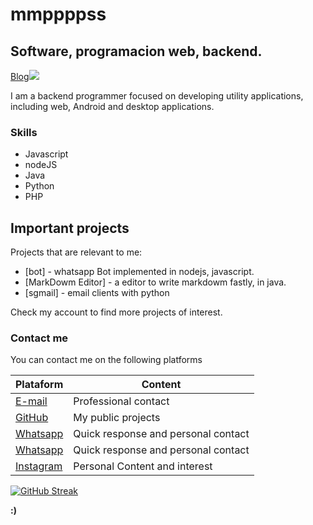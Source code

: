 # mmppppss
## Software, programacion web, backend.

[Blog![](http://mmppppss.rf.gd/assets/cookie.png)](http://mmppppss.rf.gd)

I am a backend programmer focused on developing utility applications, including web, Android and desktop applications.

### Skills
- Javascript
- nodeJS
- Java
- Python
- PHP


## Important projects

Projects that are relevant to me:

- [bot] - whatsapp Bot implemented in nodejs, javascript.
- [MarkDowm Editor] - a editor to write markdowm fastly, in java.
- [sgmail] - email clients with python

Check my account to find more projects of interest.

### Contact me

You can contact me on the following platforms

| Plataform | Content |
| ------ | ------ |
| [E-mail](mailto:ppozosoliz@gmail.com) | Professional contact |
| [GitHub](https://github.com/mmppppss) | My public projects |
| [Whatsapp](https://wa.me/59167786908) | Quick response and personal contact |
| [Whatsapp](https://wa.me/59169239036) | Quick response and personal contact |
| [Instagram](https://www.instagram.com/mmppppss/) | Personal Content and interest |

[![GitHub Streak](https://streak-stats.demolab.com?user=mmppppss&theme=gruvbox&hide_border=true&border_radius=1.4)](https://git.io/streak-stats)


**:)**
